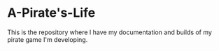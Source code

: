 # A-Pirate's-Life
This is the repository where I have my documentation and builds of my pirate game I'm developing.
